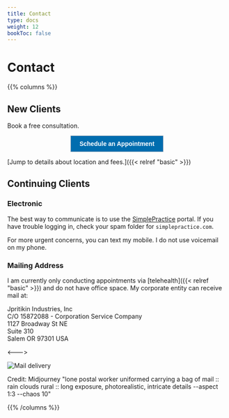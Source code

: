 ```yaml
---
title: Contact
type: docs
weight: 12
bookToc: false
---
```


# Contact

{{% columns %}}

## New Clients

Book a free consultation.

<center>
<!-- ScheduleOnce button START -->
<button id="SOIBTN_jpintro" style="background: #006DAF; color: #ffffff; padding: 10px 20px; border: 1px solid #c8c8c8; font: bold 14px Arial; cursor: pointer;" data-height="580" data-psz="00" data-so-page="jpintro" data-delay="1">Schedule an Appointment</button>
<script type="text/javascript" src="https://cdn.oncehub.com/mergedjs/so.js"></script>
<!-- ScheduleOnce button END -->
</center>

[Jump to details about location and fees.]({{< relref "basic"  >}})

## Continuing Clients

### Electronic

The best way to communicate is to use the [SimplePractice](https://joshua-pritikin.clientsecure.me/sign-in) portal.
If you have trouble logging in, check your spam folder for `simplepractice.com`.

For more urgent concerns, you can text my mobile. I do not use voicemail on my phone.

### Mailing Address

I am currently only conducting appointments via [telehealth]({{< relref "basic"  >}}) and do not have office space. My corporate entity can receive mail at:

Jpritikin Industries, Inc  
C/O 15872088 - Corporation Service Company  
1127 Broadway St NE  
Suite 310  
Salem OR 97301 USA

<--->

![Mail delivery](mail-delivery.webp)

Credit: Midjourney "lone postal worker uniformed carrying a bag of mail :: rain clouds rural :: long exposure, photorealistic, intricate details --aspect 1:3 --chaos 10"

{{% /columns %}}
